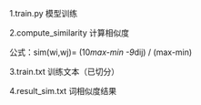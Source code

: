 1.train.py  	模型训练

2.compute_similarity	计算相似度

公式：sim(wi,wj)= (10*max-min -9*dij) / (max-min)

3.train.txt	训练文本（已切分）

4.result_sim.txt	词相似度结果

